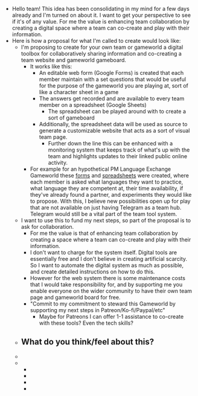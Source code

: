 - Hello team! This idea has been consolidating in my mind for a few days already and I'm turned on about it. I want to get your perspective to see if it's of any value. For me the value is enhancing team collaboration by creating a digital space where a team can co-create and play with their information.
- Here is how a proposal for what I'm called to create would look like:
	- I'm proposing to create for your own team or gameworld a digital toolbox for collaboratively sharing information and co-creating a team website and gameworld gameboard.
		- It works like this:
			- An editable web form (Google Forms) is created that each member maintain with a set questions that would be useful for the purpose of the gameworld you are playing at, sort of like a character sheet in a game
			- The answers get recorded and are available to every team member on a spreadsheet (Google Sheets)
				- The spreadsheet can be played around with to create a sort of gameboard
			- Additionally, the spreadsheet data will be used as source to generate a customizable website that acts as a sort of visual team page.
				- Further down the line this can be enhanced with a monitoring system that keeps track of what's up with the team and highlights updates to their linked public online activity.
		- For example for an hypothetical PM Language Exchange Gameworld these [forms](https://docs.google.com/forms/d/e/1FAIpQLSc81lzTXTC5GSE9IIItYRR97TEg0PyI0slpgIiSKsKdSiSCwg/viewform) and [spreadsheets](https://docs.google.com/spreadsheets/d/1vvb_znZfMiKrn9P5XimRUdE8yifTuunzjTGKFkFpjB8/edit#gid=1262274810) were created, where each member is asked what languages they want to practice, what language they are competent at, their time availability, if they've already found a partner, and experiments they would like to propose. With this, I believe new possibilities open up for play that are not available on just having Telegram as a team hub. Telegram would still be a vital part of the team tool system.
	- I want to use this to fund my next steps, so part of the proposal is to ask for collaboration.
		- For me the value is that of enhancing team collaboration by creating a space where a team can co-create and play with their information.
		- I don't want to charge for the system itself. Digital tools are essentially free and I don't believe in creating artificial scarcity. So I want to automate the digital system as much as possible, and create detailed instructions on how to do this.
		- However for the web system there is some maintenance costs that I would take responsibility for, and by supporting me you enable everyone on the wider community to have their own team page and gameworld board for free.
		- "Commit to my commitment to steward this Gameworld by supporting my next steps in Patreon/Ko-fi/Paypal/etc"
			- Maybe for Patreons I can offer 1-1 assistance to co-create with these tools? Even the tech skills?
	- What do you think/feel about this?
		-
	-
	-
		-
		-
		-
		-